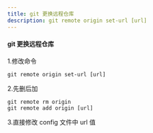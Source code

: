 ```yaml
---
title: git 更换远程仓库
description: git remote origin set-url [url]
---
```


#### git 更换远程仓库

1.修改命令

```
git remote origin set-url [url]
```

2.先删后加

```
git remote rm origin
git remote add origin [url]
```

3.直接修改 config 文件中 url 值
